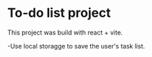 # To-do list project

This project was build with react + vite.

-Use local storagge to save the user's task list.